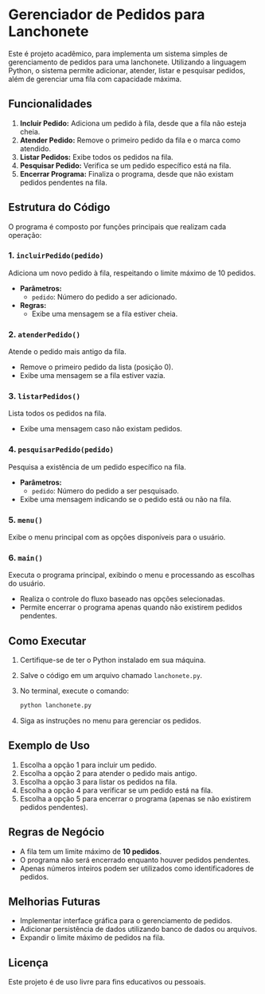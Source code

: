 ﻿# Gerenciador de Pedidos para Lanchonete

Este é projeto acadêmico, para implementa um sistema simples de gerenciamento de pedidos para uma lanchonete. Utilizando a linguagem Python, o sistema permite adicionar, atender, listar e pesquisar pedidos, além de gerenciar uma fila com capacidade máxima.

## Funcionalidades

1. **Incluir Pedido:** Adiciona um pedido à fila, desde que a fila não esteja cheia.
2. **Atender Pedido:** Remove o primeiro pedido da fila e o marca como atendido.
3. **Listar Pedidos:** Exibe todos os pedidos na fila.
4. **Pesquisar Pedido:** Verifica se um pedido específico está na fila.
5. **Encerrar Programa:** Finaliza o programa, desde que não existam pedidos pendentes na fila.

## Estrutura do Código

O programa é composto por funções principais que realizam cada operação:

### 1. `incluirPedido(pedido)`
Adiciona um novo pedido à fila, respeitando o limite máximo de 10 pedidos.

- **Parâmetros:**
  - `pedido`: Número do pedido a ser adicionado.
- **Regras:**
  - Exibe uma mensagem se a fila estiver cheia.

### 2. `atenderPedido()`
Atende o pedido mais antigo da fila.

- Remove o primeiro pedido da lista (posição 0).
- Exibe uma mensagem se a fila estiver vazia.

### 3. `listarPedidos()`
Lista todos os pedidos na fila.

- Exibe uma mensagem caso não existam pedidos.

### 4. `pesquisarPedido(pedido)`
Pesquisa a existência de um pedido específico na fila.

- **Parâmetros:**
  - `pedido`: Número do pedido a ser pesquisado.
- Exibe uma mensagem indicando se o pedido está ou não na fila.

### 5. `menu()`
Exibe o menu principal com as opções disponíveis para o usuário.

### 6. `main()`
Executa o programa principal, exibindo o menu e processando as escolhas do usuário.

- Realiza o controle do fluxo baseado nas opções selecionadas.
- Permite encerrar o programa apenas quando não existirem pedidos pendentes.

## Como Executar

1. Certifique-se de ter o Python instalado em sua máquina.
2. Salve o código em um arquivo chamado `lanchonete.py`.
3. No terminal, execute o comando:

   ```bash
   python lanchonete.py
   ```
4. Siga as instruções no menu para gerenciar os pedidos.

## Exemplo de Uso

1. Escolha a opção 1 para incluir um pedido.
2. Escolha a opção 2 para atender o pedido mais antigo.
3. Escolha a opção 3 para listar os pedidos na fila.
4. Escolha a opção 4 para verificar se um pedido está na fila.
5. Escolha a opção 5 para encerrar o programa (apenas se não existirem pedidos pendentes).

## Regras de Negócio

- A fila tem um limite máximo de **10 pedidos**.
- O programa não será encerrado enquanto houver pedidos pendentes.
- Apenas números inteiros podem ser utilizados como identificadores de pedidos.

## Melhorias Futuras

- Implementar interface gráfica para o gerenciamento de pedidos.
- Adicionar persistência de dados utilizando banco de dados ou arquivos.
- Expandir o limite máximo de pedidos na fila.

## Licença

Este projeto é de uso livre para fins educativos ou pessoais.
